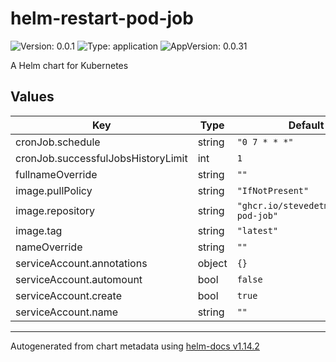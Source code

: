 # helm-restart-pod-job

![Version: 0.0.1](https://img.shields.io/badge/Version-0.0.1-informational?style=flat-square) ![Type: application](https://img.shields.io/badge/Type-application-informational?style=flat-square) ![AppVersion: 0.0.31](https://img.shields.io/badge/AppVersion-0.0.31-informational?style=flat-square)

A Helm chart for Kubernetes

## Values

| Key | Type | Default | Description |
|-----|------|---------|-------------|
| cronJob.schedule | string | `"0 7 * * *"` |  |
| cronJob.successfulJobsHistoryLimit | int | `1` |  |
| fullnameOverride | string | `""` |  |
| image.pullPolicy | string | `"IfNotPresent"` |  |
| image.repository | string | `"ghcr.io/stevedetm/restart-pod-job"` |  |
| image.tag | string | `"latest"` |  |
| nameOverride | string | `""` |  |
| serviceAccount.annotations | object | `{}` |  |
| serviceAccount.automount | bool | `false` |  |
| serviceAccount.create | bool | `true` |  |
| serviceAccount.name | string | `""` |  |

----------------------------------------------
Autogenerated from chart metadata using [helm-docs v1.14.2](https://github.com/norwoodj/helm-docs/releases/v1.14.2)
